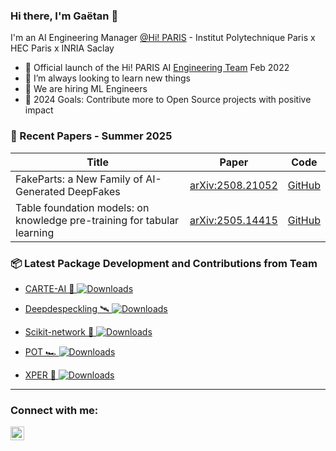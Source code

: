 ### Hi there, I'm Gaëtan 👋 

I'm an AI Engineering Manager [@Hi! PARIS][hi-paris] - Institut Polytechnique Paris x HEC Paris x INRIA Saclay

- 🚀 Official launch of the Hi! PARIS AI [Engineering Team][engineering-team] Feb 2022
- 🌱 I’m always looking to learn new things
- 💪 We are hiring ML Engineers
- 🥅 2024 Goals: Contribute more to Open Source projects with positive impact

###  🔬 Recent Papers - Summer 2025

| Title                                                                        | Paper                                           | Code                                                                 |
|------------------------------------------------------------------------------|--------------------------------------------------|----------------------------------------------------------------------|
| FakeParts: a New Family of AI-Generated DeepFakes                            | [arXiv:2508.21052](https://arxiv.org/pdf/2508.21052) | [GitHub](https://github.com/hi-paris/FakeParts)                      |
| Table foundation models: on knowledge pre-training for tabular learning      | [arXiv:2505.14415](https://arxiv.org/pdf/2505.14415) | [GitHub](https://github.com/soda-inria/tarte-ai)                     |



###  📦 Latest Package Development and Contributions from Team

<!-- Package:START -->
* [CARTE-AI 💬 ](https://github.com/soda-inria/carte) [![Downloads](https://pepy.tech/badge/carte-ai)](https://pepy.tech/project/carte-ai)

* [Deepdespeckling 🛰️ ](https://github.com/hi-paris/deepdespeckling)  [![Downloads](https://pepy.tech/badge/deepdespeckling)](https://pepy.tech/project/deepdespeckling)

* [Scikit-network 🛜 ](https://github.com/sknetwork-team/scikit-network)  [![Downloads](https://pepy.tech/badge/scikit-network)](https://pepy.tech/project/scikit-network)

* [POT 🏎️ ](https://github.com/PythonOT/POT)  [![Downloads](https://pepy.tech/badge/POT)](https://pepy.tech/project/POT)

* [XPER 🔮 ](https://github.com/hi-paris/XPER)  [![Downloads](https://pepy.tech/badge/XPER)](https://pepy.tech/project/XPER)

<!-- Package:END -->


---

### Connect with me:

[<img align="left" alt="Linkedin" width="22px" src="https://cdn.jsdelivr.net/npm/simple-icons@v3/icons/linkedin.svg" />][linkedin]

<br />



[engineering-team]: https://engineeringteam.hi-paris.fr/
[hi-paris]: https://www.hi-paris.fr/
[medium]: https://gaetan-brison.medium.com/
[linkedin]: https://www.linkedin.com/in/gaetan-brison/
[georgiatech]: https://www.gatech.edu/
[edhec]: https://www.edhec.edu/en
[mitx]: https://micromasters.mit.edu/
[lewagon]: https://www.lewagon.com/

